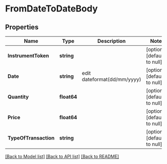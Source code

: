 # FromDateToDateBody

## Properties
Name | Type | Description | Notes
------------ | ------------- | ------------- | -------------
**InstrumentToken** | **string** |  | [optional] [default to null]
**Date** | **string** | edit dateformat(dd/mm/yyyy) | [optional] [default to null]
**Quantity** | **float64** |  | [optional] [default to null]
**Price** | **float64** |  | [optional] [default to null]
**TypeOfTransaction** | **string** |  | [optional] [default to null]

[[Back to Model list]](../README.md#documentation-for-models) [[Back to API list]](../README.md#documentation-for-api-endpoints) [[Back to README]](../README.md)

